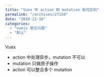 ```yaml
---
title: "Vuex 中 action 和 mutation 有何区别"
permalink: "/archives/27150"
date: "2020-12-10"
categories: 
  - "vuejs 常见问题"
  - "默认"
---
```


Vuex

- action 中处理异步，mutation 不可以
- mutation 只做原子操作
- action 可以整合多个 mutation
